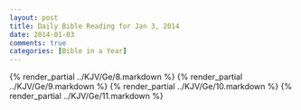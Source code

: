 ```yaml
---
layout: post
title: Daily Bible Reading for Jan 3, 2014
date: 2014-01-03
comments: true
categories: [Bible in a Year]
---
```

{% render_partial ../KJV/Ge/8.markdown %}
{% render_partial ../KJV/Ge/9.markdown %}
{% render_partial ../KJV/Ge/10.markdown %}
{% render_partial ../KJV/Ge/11.markdown %}
